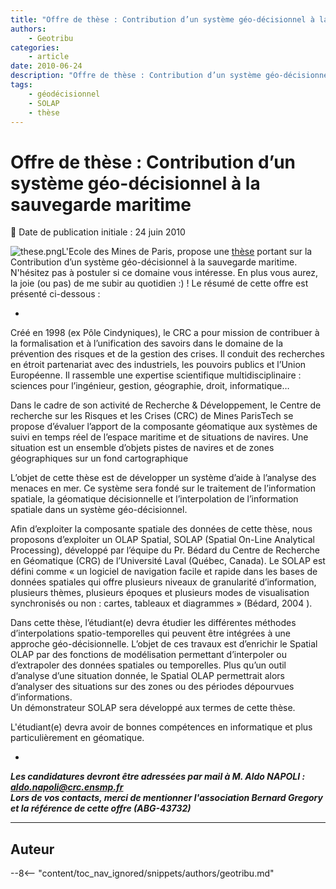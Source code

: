 ```yaml
---
title: "Offre de thèse : Contribution d’un système géo-décisionnel à la sauvegarde maritime"
authors:
    - Geotribu
categories:
    - article
date: 2010-06-24
description: "Offre de thèse : Contribution d’un système géo-décisionnel à la sauvegarde maritime"
tags:
    - géodécisionnel
    - SOLAP
    - thèse
---
```


# Offre de thèse : Contribution d’un système géo-décisionnel à la sauvegarde maritime

:calendar: Date de publication initiale : 24 juin 2010

![these.png](https://cdn.geotribu.fr/img/logos-icones/divers/these.png)L'Ecole des Mines de Paris, propose une [thèse](http://www.abg.asso.fr/offre_voir.php?offre=84266&lg=fr) portant sur la Contribution d’un système géo-décisionnel à la sauvegarde maritime. N'hésitez pas à postuler si ce domaine vous intéresse. En plus vous aurez, la joie (ou pas) de me subir au quotidien :) ! Le résumé de cette offre est présenté ci-dessous :

*  
Créé en 1998 (ex Pôle Cindyniques), le CRC a pour mission de contribuer à la formalisation et à l’unification des savoirs dans le domaine de la prévention des risques et de la gestion des crises. Il conduit des recherches en étroit partenariat avec des industriels, les pouvoirs publics et l’Union Européenne. Il rassemble une expertise scientifique multidisciplinaire : sciences pour l’ingénieur, gestion, géographie, droit, informatique…

Dans le cadre de son activité de Recherche & Développement, le Centre de recherche sur les Risques et les Crises (CRC) de Mines ParisTech se propose d’évaluer l’apport de la composante géomatique aux systèmes de suivi en temps réel de l’espace maritime et de situations de navires. Une situation est un ensemble d’objets pistes de navires et de zones géographiques sur un fond cartographique

L’objet de cette thèse est de développer un système d’aide à l’analyse des menaces en mer. Ce système sera fondé sur le traitement de l’information spatiale, la géomatique décisionnelle et l’interpolation de l’information spatiale dans un système géo-décisionnel.

Afin d’exploiter la composante spatiale des données de cette thèse, nous proposons d’exploiter un OLAP Spatial, SOLAP (Spatial On-Line Analytical Processing), développé par l’équipe du Pr. Bédard du Centre de Recherche en Géomatique (CRG) de l’Université Laval (Québec, Canada). Le SOLAP est défini comme « un logiciel de navigation facile et rapide dans les bases de données spatiales qui offre plusieurs niveaux de granularité d’information, plusieurs thèmes, plusieurs époques et plusieurs modes de visualisation synchronisés ou non : cartes, tableaux et diagrammes » (Bédard, 2004 ).

Dans cette thèse, l’étudiant(e) devra étudier les différentes méthodes d’interpolations spatio-temporelles qui peuvent être intégrées à une approche géo-décisionnelle. L’objet de ces travaux est d’enrichir le Spatial OLAP par des fonctions de modélisation permettant d’interpoler ou d’extrapoler des données spatiales ou temporelles. Plus qu’un outil d’analyse d’une situation donnée, le Spatial OLAP permettrait alors d’analyser des situations sur des zones ou des périodes dépourvues d’informations.  
Un démonstrateur SOLAP sera développé aux termes de cette thèse.

L'étudiant(e) devra avoir de bonnes compétences en informatique et plus particulièrement en géomatique.

*

***Les candidatures devront être adressées par mail à M. Aldo NAPOLI : [aldo.napoli@crc.ensmp.fr](mailto:aldo.napoli@crc.ensmp.fr)  
Lors de vos contacts, merci de mentionner l'association Bernard Gregory et la référence de cette offre (ABG-43732)***

----

## Auteur

--8<-- "content/toc_nav_ignored/snippets/authors/geotribu.md"
